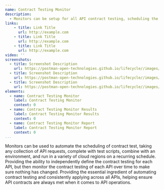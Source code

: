 ```yaml
---
name: Contract Testing Monitor
description: 
  - Monitors can be setup for all API contract testing, scheduling the run of contract testing when needed and configuring to run from the regions that matter most to business operations, making sure that each individual API contract is never breaking with consumers, making sure that each API is delivering as expected on a 24/7 schedule.
links:
    - title: Link Title
      url: http://example.com
    - title: Link Title
      url: http://example.com
    - title: Link Title
      url: http://example.com            
video: ''
screenshots:
  - title: Screenshot Description
    url: https://postman-open-technologies.github.io/lifecycle//images/postman-screenshot.png          
  - title: Screenshot Description
    url: https://postman-open-technologies.github.io/lifecycle//images/postman-screenshot.png  
  - title: Screenshot Description
    url: https://postman-open-technologies.github.io/lifecycle//images/postman-screenshot.png   
elements:
  - name: Contract Testing Monitor
    label: Contract Testing Monitor   
    context: 0     
  - name: Contract Testing Monitor Results
    label: Contract Testing Monitor Results   
    context: 0   
  - name: Contract Testing Monitor Report
    label: Contract Testing Monitor Report   
    context: 0      
...
```

Monitors can be used to automate the scheduling of contract test, taking any collection of API requests, complete with test scripts, combine with an environment, and run in a variety of cloud regions on a recurring schedule. Providing the ability to independently define the contract testing for each API, but then monitor the contract testing of each API over time to make sure nothing has changed. Providing the essential ingredient of automating contract testing and consistently applying across all APIs, helping ensure API contracts are always met when it comes to API operations.